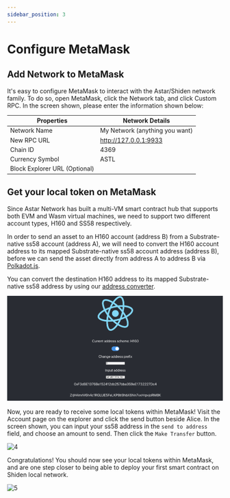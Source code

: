 ```yaml
---
sidebar_position: 3
---
```


# Configure MetaMask

## Add Network to MetaMask

It's easy to configure MetaMask to interact with the Astar/Shiden network family. To do so, open MetaMask, click the Network tab, and click Custom RPC. In the screen shown, please enter the information shown below:

| Properties                    | Network Details                |
| ----------------------------- | ------------------------------ |
| Network Name                  | My Network (anything you want) |
| New RPC URL                   | http://127.0.0.1:9933          |
| Chain ID                      | 4369                           |
| Currency Symbol               | ASTL                           |
| Block Explorer URL (Optional) |                                |

## Get your local token on MetaMask
Since Astar Network has built a multi-VM smart contract hub that supports both EVM and Wasm virtual machines, we need to support two different account types, H160 and SS58 respectively.

In order to send an asset to an H160 account (address B) from a Substrate-native ss58 account (address A), we will need to convert the H160 account address to its mapped Substrate-native ss58 account address (address B), before we can send the asset directly from address A to address B via [Polkadot.js](https://polkadot.js.org/apps/).

You can convert the destination H160 address to its mapped Substrate-native ss58 address by using our [address converter](https://hoonsubin.github.io/evm-substrate-address-converter/).
    
![Untitled](img/10.png)

Now, you are ready to receive some local tokens within MetaMask! Visit the Account page on the explorer and click the send button beside Alice. In the screen shown, you can input your ss58 address in the `send to address` field, and choose an amount to send. Then click the `Make Transfer` button.

![4](img/4.png)

Congratulations!  You should now see your local tokens within MetaMask, and are one step closer to being able to deploy your first smart contract on Shiden local network.

![5](img/5.png)

